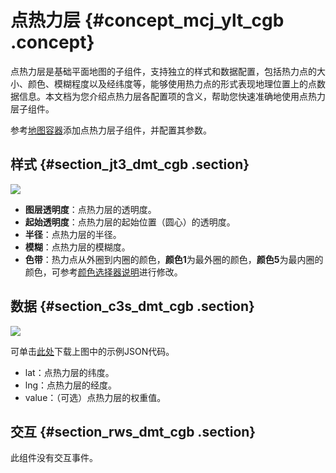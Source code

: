 # 点热力层 {#concept_mcj_ylt_cgb .concept}

点热力层是基础平面地图的子组件，支持独立的样式和数据配置，包括热力点的大小、颜色、模糊程度以及经纬度等，能够使用热力点的形式表现地理位置上的点数据信息。本文档为您介绍点热力层各配置项的含义，帮助您快速准确地使用点热力层子组件。

参考[地图容器](cn.zh-CN/用户指南/组件指南/基础平面地图组件/地图容器.md#)添加点热力层子组件，并配置其参数。

## 样式 {#section_jt3_dmt_cgb .section}

![](http://static-aliyun-doc.oss-cn-hangzhou.aliyuncs.com/assets/img/79891/155705012034272_zh-CN.png)

-   **图层透明度**：点热力层的透明度。
-   **起始透明度**：点热力层的起始位置（圆心）的透明度。
-   **半径**：点热力层的半径。
-   **模糊**：点热力层的模糊度。
-   **色带**：热力点从外圈到内圈的颜色，**颜色1**为最外圈的颜色，**颜色5**为最内圈的颜色，可参考[颜色选择器说明](cn.zh-CN/用户指南/管理组件/设置组件样式/配置项说明.md#section_kdw_vj4_t2b)进行修改。

## 数据 {#section_c3s_dmt_cgb .section}

![](http://static-aliyun-doc.oss-cn-hangzhou.aliyuncs.com/assets/img/79891/155705012034273_zh-CN.png)

可单击[此处](http://docs-aliyun.cn-hangzhou.oss.aliyun-inc.com/assets/attach/30366/cn_zh/1557043008909/Basicmap_heat_layer_example.json)下载上图中的示例JSON代码。

-   lat：点热力层的纬度。
-   lng：点热力层的经度。
-   value：（可选）点热力层的权重值。

## 交互 {#section_rws_dmt_cgb .section}

此组件没有交互事件。


